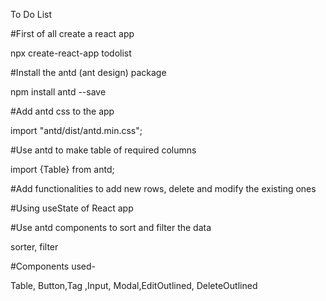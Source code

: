 To Do List


#First of all create a react app 

npx create-react-app todolist

#Install the antd (ant design) package

npm install antd --save


#Add antd css to the app

import "antd/dist/antd.min.css";


#Use antd to make table of required columns

import {Table} from antd;


#Add functionalities to add new rows, delete and modify the existing ones

#Using useState of React app


#Use antd components to sort and filter the data

sorter, filter


#Components used-

Table, Button,Tag ,Input, Modal,EditOutlined, DeleteOutlined
